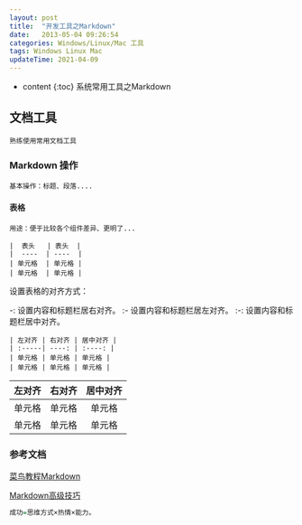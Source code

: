```yaml
---
layout: post
title:  "开发工具之Markdown"
date:   2013-05-04 09:26:54
categories: Windows/Linux/Mac 工具
tags: Windows Linux Mac
updateTime: 2021-04-09
---
```


* content
{:toc}
系统常用工具之Markdown


## 文档工具

	熟练使用常用文档工具

### Markdown 操作

	基本操作：标题、段落....

#### 表格

	用途：便于比较各个组件差异、更明了...

```
|  表头   | 表头  |
|  ----  | ----  |
| 单元格  | 单元格 |
| 单元格  | 单元格 |

```

设置表格的对齐方式：

-: 设置内容和标题栏居右对齐。
:- 设置内容和标题栏居左对齐。
:-: 设置内容和标题栏居中对齐。

```
| 左对齐 | 右对齐 | 居中对齐 |
| :-----| ----: | :----: |
| 单元格 | 单元格 | 单元格 |
| 单元格 | 单元格 | 单元格 |

```

| 左对齐 | 右对齐 | 居中对齐 |
| :-----| ----: | :----: |
| 单元格 | 单元格 | 单元格 |
| 单元格 | 单元格 | 单元格 |



### 参考文档

[菜鸟教程Markdown](https://www.runoob.com/markdown/md-tutorial.html)

[Markdown高级技巧](https://www.runoob.com/markdown/md-advance.html)

```haskell
成功=思维方式×热情×能力。
```

